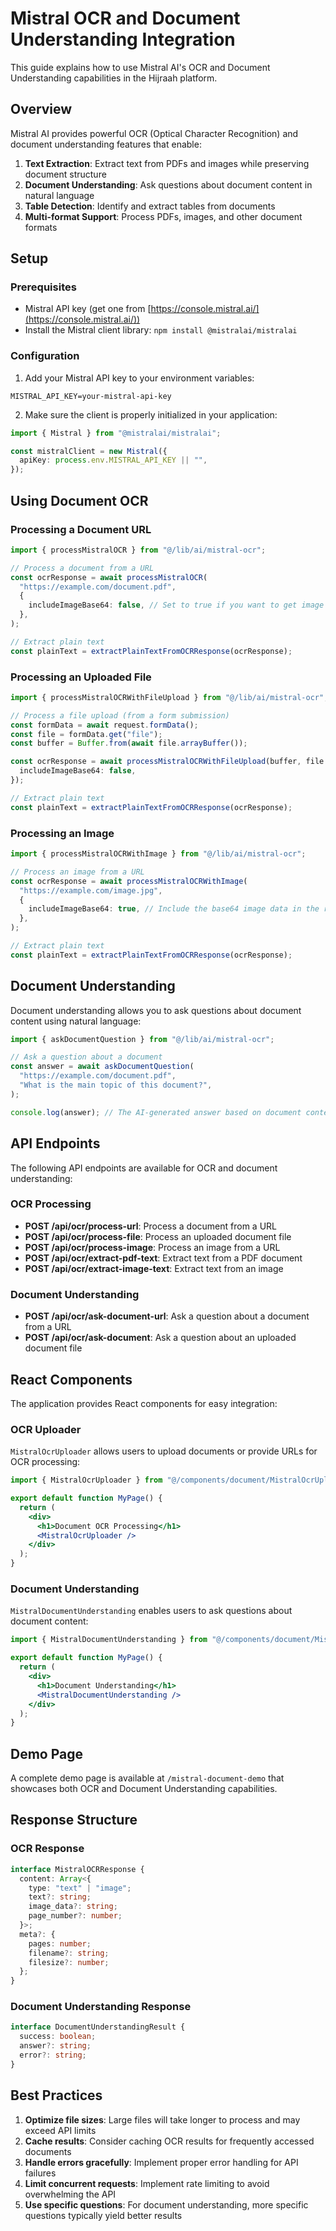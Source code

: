 # Mistral OCR and Document Understanding Integration

This guide explains how to use Mistral AI's OCR and Document Understanding capabilities in the Hijraah platform.

## Overview

Mistral AI provides powerful OCR (Optical Character Recognition) and document understanding features that enable:

1. **Text Extraction**: Extract text from PDFs and images while preserving document structure
2. **Document Understanding**: Ask questions about document content in natural language
3. **Table Detection**: Identify and extract tables from documents
4. **Multi-format Support**: Process PDFs, images, and other document formats

## Setup

### Prerequisites

- Mistral API key (get one from [https://console.mistral.ai/](https://console.mistral.ai/))
- Install the Mistral client library: `npm install @mistralai/mistralai`

### Configuration

1. Add your Mistral API key to your environment variables:

```
MISTRAL_API_KEY=your-mistral-api-key
```

2. Make sure the client is properly initialized in your application:

```typescript
import { Mistral } from "@mistralai/mistralai";

const mistralClient = new Mistral({
  apiKey: process.env.MISTRAL_API_KEY || "",
});
```

## Using Document OCR

### Processing a Document URL

```typescript
import { processMistralOCR } from "@/lib/ai/mistral-ocr";

// Process a document from a URL
const ocrResponse = await processMistralOCR(
  "https://example.com/document.pdf",
  {
    includeImageBase64: false, // Set to true if you want to get image data in the response
  },
);

// Extract plain text
const plainText = extractPlainTextFromOCRResponse(ocrResponse);
```

### Processing an Uploaded File

```typescript
import { processMistralOCRWithFileUpload } from "@/lib/ai/mistral-ocr";

// Process a file upload (from a form submission)
const formData = await request.formData();
const file = formData.get("file");
const buffer = Buffer.from(await file.arrayBuffer());

const ocrResponse = await processMistralOCRWithFileUpload(buffer, file.name, {
  includeImageBase64: false,
});

// Extract plain text
const plainText = extractPlainTextFromOCRResponse(ocrResponse);
```

### Processing an Image

```typescript
import { processMistralOCRWithImage } from "@/lib/ai/mistral-ocr";

// Process an image from a URL
const ocrResponse = await processMistralOCRWithImage(
  "https://example.com/image.jpg",
  {
    includeImageBase64: true, // Include the base64 image data in the response
  },
);

// Extract plain text
const plainText = extractPlainTextFromOCRResponse(ocrResponse);
```

## Document Understanding

Document understanding allows you to ask questions about document content using natural language:

```typescript
import { askDocumentQuestion } from "@/lib/ai/mistral-ocr";

// Ask a question about a document
const answer = await askDocumentQuestion(
  "https://example.com/document.pdf",
  "What is the main topic of this document?",
);

console.log(answer); // The AI-generated answer based on document content
```

## API Endpoints

The following API endpoints are available for OCR and document understanding:

### OCR Processing

- **POST /api/ocr/process-url**: Process a document from a URL
- **POST /api/ocr/process-file**: Process an uploaded document file
- **POST /api/ocr/process-image**: Process an image from a URL
- **POST /api/ocr/extract-pdf-text**: Extract text from a PDF document
- **POST /api/ocr/extract-image-text**: Extract text from an image

### Document Understanding

- **POST /api/ocr/ask-document-url**: Ask a question about a document from a URL
- **POST /api/ocr/ask-document**: Ask a question about an uploaded document file

## React Components

The application provides React components for easy integration:

### OCR Uploader

`MistralOcrUploader` allows users to upload documents or provide URLs for OCR processing:

```jsx
import { MistralOcrUploader } from "@/components/document/MistralOcrUploader";

export default function MyPage() {
  return (
    <div>
      <h1>Document OCR Processing</h1>
      <MistralOcrUploader />
    </div>
  );
}
```

### Document Understanding

`MistralDocumentUnderstanding` enables users to ask questions about document content:

```jsx
import { MistralDocumentUnderstanding } from "@/components/document/MistralDocumentUnderstanding";

export default function MyPage() {
  return (
    <div>
      <h1>Document Understanding</h1>
      <MistralDocumentUnderstanding />
    </div>
  );
}
```

## Demo Page

A complete demo page is available at `/mistral-document-demo` that showcases both OCR and Document Understanding capabilities.

## Response Structure

### OCR Response

```typescript
interface MistralOCRResponse {
  content: Array<{
    type: "text" | "image";
    text?: string;
    image_data?: string;
    page_number?: number;
  }>;
  meta?: {
    pages: number;
    filename?: string;
    filesize?: number;
  };
}
```

### Document Understanding Response

```typescript
interface DocumentUnderstandingResult {
  success: boolean;
  answer?: string;
  error?: string;
}
```

## Best Practices

1. **Optimize file sizes**: Large files will take longer to process and may exceed API limits
2. **Cache results**: Consider caching OCR results for frequently accessed documents
3. **Handle errors gracefully**: Implement proper error handling for API failures
4. **Limit concurrent requests**: Implement rate limiting to avoid overwhelming the API
5. **Use specific questions**: For document understanding, more specific questions typically yield better results
